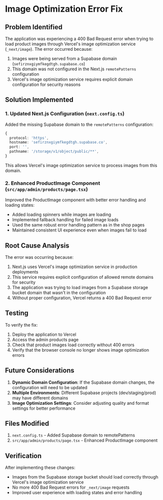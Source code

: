 # Image Optimization Error Fix

## Problem Identified

The application was experiencing a 400 Bad Request error when trying to load product images through Vercel's image optimization service (`_next/image`). The error occurred because:

1. Images were being served from a Supabase domain (`sefirznxgiymfkegdtgh.supabase.co`)
2. This domain was not configured in the Next.js `remotePatterns` configuration
3. Vercel's image optimization service requires explicit domain configuration for security reasons

## Solution Implemented

### 1. Updated Next.js Configuration (`next.config.ts`)

Added the missing Supabase domain to the `remotePatterns` configuration:

```typescript
{
  protocol: 'https',
  hostname: 'sefirznxgiymfkegdtgh.supabase.co',
  port: '',
  pathname: '/storage/v1/object/public/**',
}
```

This allows Vercel's image optimization service to process images from this domain.

### 2. Enhanced ProductImage Component (`src/app/admin/products/page.tsx`)

Improved the ProductImage component with better error handling and loading states:

- Added loading spinners while images are loading
- Implemented fallback handling for failed image loads
- Used the same robust error handling pattern as in the shop pages
- Maintained consistent UI experience even when images fail to load

## Root Cause Analysis

The error was occurring because:

1. Next.js uses Vercel's image optimization service in production deployments
2. This service requires explicit configuration of allowed remote domains for security
3. The application was trying to load images from a Supabase storage bucket domain that wasn't in the configuration
4. Without proper configuration, Vercel returns a 400 Bad Request error

## Testing

To verify the fix:

1. Deploy the application to Vercel
2. Access the admin products page
3. Check that product images load correctly without 400 errors
4. Verify that the browser console no longer shows image optimization errors

## Future Considerations

1. **Dynamic Domain Configuration**: If the Supabase domain changes, the configuration will need to be updated
2. **Multiple Environments**: Different Supabase projects (dev/staging/prod) may have different domains
3. **Image Optimization Settings**: Consider adjusting quality and format settings for better performance

## Files Modified

1. `next.config.ts` - Added Supabase domain to remotePatterns
2. `src/app/admin/products/page.tsx` - Enhanced ProductImage component

## Verification

After implementing these changes:

- Images from the Supabase storage bucket should load correctly through Vercel's image optimization service
- No more 400 Bad Request errors for `_next/image` requests
- Improved user experience with loading states and error handling
